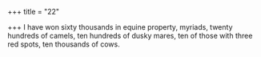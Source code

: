 +++
title = "22"

+++
I have won sixty thousands in equine property, myriads, twenty
hundreds of camels,
ten hundreds of dusky mares, ten of those with three red spots, ten
thousands of cows.